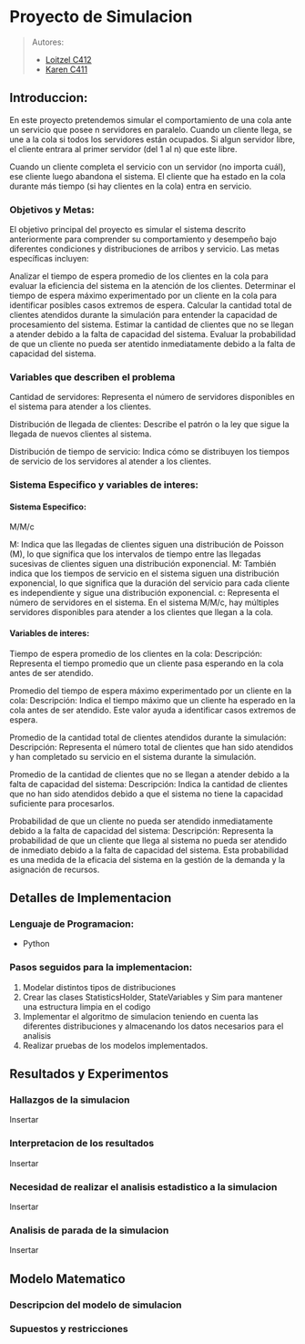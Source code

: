 # Proyecto de Simulacion

> Autores:
> - [Loitzel C412]()
> - [Karen C411]()

## Introduccion:
En este proyecto pretendemos simular el comportamiento de una cola ante un servicio que posee n servidores en paralelo. Cuando un cliente llega, se une a la cola si todos los servidores están ocupados. Si algun servidor libre, el cliente entrara al primer servidor (del 1 al n) que este libre.

Cuando un cliente completa el servicio con un servidor (no importa cuál), ese cliente luego abandona el sistema. El cliente que ha estado en la cola durante más tiempo (si hay clientes en la cola) entra en servicio.


### Objetivos y Metas:
El objetivo principal del proyecto es simular el sistema descrito anteriormente para comprender su comportamiento y desempeño bajo diferentes condiciones y distribuciones de arribos y servicio. Las metas específicas incluyen:

Analizar el tiempo de espera promedio de los clientes en la cola para evaluar la eficiencia del sistema en la atención de los clientes.
Determinar el tiempo de espera máximo experimentado por un cliente en la cola para identificar posibles casos extremos de espera.
Calcular la cantidad total de clientes atendidos durante la simulación para entender la capacidad de procesamiento del sistema.
Estimar la cantidad de clientes que no se llegan a atender debido a la falta de capacidad del sistema.
Evaluar la probabilidad de que un cliente no pueda ser atentido inmediatamente debido a la falta de capacidad del sistema.

### Variables que describen el problema

Cantidad de servidores: Representa el número de servidores disponibles en el sistema para atender a los clientes. 

Distribución de llegada de clientes: Describe el patrón o la ley que sigue la llegada de nuevos clientes al sistema. 

Distribución de tiempo de servicio: Indica cómo se distribuyen los tiempos de servicio de los servidores al atender a los clientes. 

### Sistema Especifico y variables de interes:
#### Sistema Especifico:
M/M/c

M: Indica que las llegadas de clientes siguen una distribución de Poisson (M), lo que significa que los intervalos de tiempo entre las llegadas sucesivas de clientes siguen una distribución exponencial.
M: También indica que los tiempos de servicio en el sistema siguen una distribución exponencial, lo que significa que la duración del servicio para cada cliente es independiente y sigue una distribución exponencial.
c: Representa el número de servidores en el sistema. En el sistema M/M/c, hay múltiples servidores disponibles para atender a los clientes que llegan a la cola.

#### Variables de interes:
Tiempo de espera promedio de los clientes en la cola:
Descripción: Representa el tiempo promedio que un cliente pasa esperando en la cola antes de ser atendido.

Promedio del tiempo de espera máximo experimentado por un cliente en la cola:
Descripción: Indica el tiempo máximo que un cliente ha esperado en la cola antes de ser atendido. Este valor ayuda a identificar casos extremos de espera.

Promedio de la cantidad total de clientes atendidos durante la simulación:
Descripción: Representa el número total de clientes que han sido atendidos y han completado su servicio en el sistema durante la simulación.

Promedio de la cantidad de clientes que no se llegan a atender debido a la falta de capacidad del sistema:
Descripción: Indica la cantidad de clientes que no han sido atendidos debido a que el sistema no tiene la capacidad suficiente para procesarlos.

Probabilidad de que un cliente no pueda ser atendido inmediatamente debido a la falta de capacidad del sistema:
Descripción: Representa la probabilidad de que un cliente que llega al sistema no pueda ser atendido de inmediato debido a la falta de capacidad del sistema. Esta probabilidad es una medida de la eficacia del sistema en la gestión de la demanda y la asignación de recursos.

## Detalles de Implementacion
### Lenguaje de Programacion:
- Python

### Pasos seguidos para la implementacion:
1. Modelar distintos tipos de distribuciones
2. Crear las clases StatisticsHolder, StateVariables y Sim para mantener una estructura limpia en el codigo
3. Implementar el algoritmo de simulacion teniendo en cuenta las diferentes distribuciones y almacenando los datos necesarios para el analisis
5. Realizar pruebas de los modelos implementados.

## Resultados y Experimentos
### Hallazgos de la simulacion
Insertar 

### Interpretacion de los resultados
Insertar

### Necesidad de realizar el analisis estadistico a la simulacion
Insertar

### Analisis de parada de la simulacion
Insertar

## Modelo Matematico
### Descripcion del modelo de simulacion

### Supuestos y restricciones
